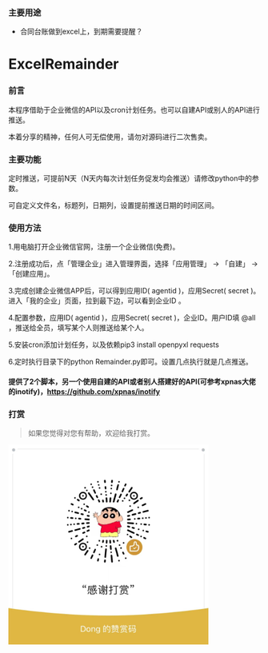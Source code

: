 ### 主要用途

- 合同台账做到excel上，到期需要提醒？


# ExcelRemainder



### 前言
本程序借助于企业微信的API以及cron计划任务。也可以自建API或别人的API进行推送。

本着分享的精神，任何人可无偿使用，请勿对源码进行二次售卖。

### 主要功能
定时推送，可提前N天（N天内每次计划任务促发均会推送）请修改python中的参数。

可自定义文件名，标题列，日期列，设置提前推送日期的时间区间。

### 使用方法
1.用电脑打开企业微信官网，注册一个企业微信(免费)。

2.注册成功后，点「管理企业」进入管理界面，选择「应用管理」 → 「自建」 → 「创建应用」。


3.完成创建企业微信APP后，可以得到应用ID( agentid )，应用Secret( secret )。进入「我的企业」页面，拉到最下边，可以看到企业ID
。

4.配置参数，应用ID( agentid )，应用Secret( secret )，企业ID。用户ID填 @all ，推送给全员，填写某个人则推送给某个人。

5.安装cron添加计划任务，以及依赖pip3 install openpyxl requests

6.定时执行目录下的python Remainder.py即可。设置几点执行就是几点推送。

#### 提供了2个脚本，另一个使用自建的API或者别人搭建好的API(可参考xpnas大佬的inotify)，https://github.com/xpnas/inotify

### 打赏

> 如果您觉得对您有帮助，欢迎给我打赏。

<img src="wxpay.jpg" width="400" />